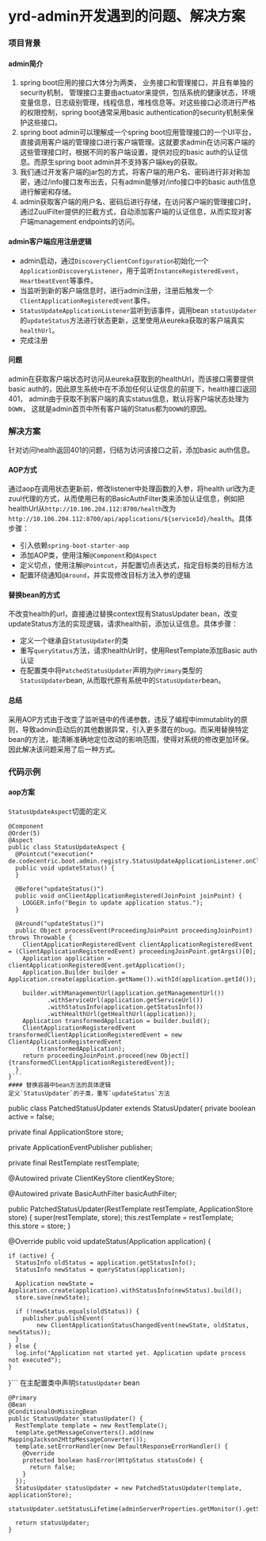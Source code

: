 # yrd-admin开发遇到的问题、解决方案
### 项目背景
#### admin简介
 1. spring boot应用的接口大体分为两类， 业务接口和管理接口，并且有单独的security机制， 管理接口主要由actuator来提供，包括系统的健康状态，环境变量信息，日志级别管理，线程信息，堆栈信息等。对这些接口必须进行严格的权限控制，spring boot通常采用basic authentication的security机制来保护这些接口。
 2. spring boot admin可以理解成一个spring boot应用管理接口的一个UI平台，直接调用客户端的管理接口进行客户端管理。这就要求admin在访问客户端的这些管理接口时，根据不同的客户端设置，提供对应的basic auth的认证信息。而原生spring boot admin并不支持客户端key的获取。
 3. 我们通过开发客户端的jar包的方式，将客户端的用户名、密码进行非对称加密，通过/info接口发布出去，只有admin能够对/info接口中的basic auth信息进行解密和存储。
 4. admin获取客户端的用户名、密码后进行存储，在访问客户端的管理接口时，通过ZuulFilter提供的拦截方式，自动添加客户端的认证信息，从而实现对客户端management endpoints的访问。

#### admin客户端应用注册逻辑
  * admin启动，通过`DiscoveryClientConfiguration`初始化一个`ApplicationDiscoveryListener`，用于监听`InstanceRegisteredEvent`，`HeartbeatEvent`等事件。
  * 当监听到新的客户端信息时，进行admin注册，注册后触发一个`ClientApplicationRegisteredEvent`事件。
  * `StatusUpdateApplicationListener`监听到该事件，调用bean `statusUpdater`的`updateStatus`方法进行状态更新，这里使用从eureka获取的客户端真实`healthUrl`。
  * 完成注册


#### 问题
admin在获取客户端状态时访问从eureka获取到的healthUrl，而该接口需要提供basic auth的，因此原生系统中在不添加任何认证信息的前提下，health接口返回401， admin由于获取不到客户端的真实status信息，默认将客户端状态处理为`DOWN`， 这就是admin首页中所有客户端的Status都为`DOWN`的原因。
### 解决方案
针对访问health返回401的问题，归结为访问该接口之前，添加basic auth信息。
#### AOP方式
 通过aop在调用状态更新前，修改listener中处理函数的入参，将health url改为走zuul代理的方式，从而使用已有的BasicAuthFilter类来添加认证信息，例如把healthUrl从`http://10.106.204.112:8700/health`改为` http://10.106.204.112:8700/api/applications/${serviceId}/health`。具体步骤：
 * 引入依赖`spring-boot-starter-aop`
 * 添加AOP类，使用注解`@Component`和`@Aspect`
 * 定义切点，使用注解`@Pointcut`，并配置切点表达式，指定目标类的目标方法
 * 配置环绕通知`@Around`，并实现修改目标方法入参的逻辑

#### 替换bean的方式
不改变health的url，直接通过替换context现有StatusUpdater bean，改变updateStatus方法的实现逻辑，请求health前，添加认证信息。具体步骤：
 * 定义一个继承自`StatusUpdater`的类
 * 重写`queryStatus`方法，请求healthUrl时，使用RestTemplate添加Basic auth认证
 * 在配置类中将`PatchedStatusUpdater`声明为`@Primary`类型的`StatusUpdater`bean, 从而取代原有系统中的`StatusUpdater`bean。

#### 总结
采用AOP方式由于改变了监听链中的传递参数，违反了编程中immutablity的原则，导致admin启动后的其他数据异常，引入更多潜在的bug。而采用替换特定bean的方法，能清晰准确地定位改动的影响范围，使得对系统的修改更加环保。因此解决该问题采用了后一种方式。

### 代码示例
#### aop方案
`StatusUpdateAspect`切面的定义
```
@Component
@Order(5)
@Aspect
public class StatusUpdateAspect {
  @Pointcut("execution(* de.codecentric.boot.admin.registry.StatusUpdateApplicationListener.onClientApplicationRegistered(de.codecentric.boot.admin.event.ClientApplicationRegisteredEvent))")
  public void updateStatus() {
  }

  @Before("updateStatus()")
  public void onClientApplicationRegistered(JoinPoint joinPoint) {
    LOGGER.info("Begin to update application status.");
  }

  @Around("updateStatus()")
  public Object processEvent(ProceedingJoinPoint proceedingJoinPoint) throws Throwable {
    ClientApplicationRegisteredEvent clientApplicationRegisteredEvent = (ClientApplicationRegisteredEvent) proceedingJoinPoint.getArgs()[0];
    Application application = clientApplicationRegisteredEvent.getApplication();
    Application.Builder builder = Application.create(application.getName()).withId(application.getId());

    builder.withManagementUrl(application.getManagementUrl())
           .withServiceUrl(application.getServiceUrl())
           .withStatusInfo(application.getStatusInfo())
           .withHealthUrl(getHealthUrl(application));
    Application transformedApplication = builder.build();
    ClientApplicationRegisteredEvent transformedClientApplicationRegisteredEvent = new ClientApplicationRegisteredEvent
        (transformedApplication);
    return proceedingJoinPoint.proceed(new Object[]{transformedClientApplicationRegisteredEvent});
  }
}```
#### 替换容器中bean方法的具体逻辑
定义`StatusUpdater`的子类，重写`updateStatus`方法
```
public class PatchedStatusUpdater extends StatusUpdater{
  private boolean active = false;

  private final ApplicationStore store;

  private ApplicationEventPublisher publisher;

  private final RestTemplate restTemplate;

  @Autowired
  private ClientKeyStore clientKeyStore;

  @Autowired
  private BasicAuthFilter basicAuthFilter;

  public PatchedStatusUpdater(RestTemplate restTemplate, ApplicationStore store) {
    super(restTemplate, store);
    this.restTemplate = restTemplate;
    this.store = store;
  }

  @Override
  public void updateStatus(Application application) {

    if (active) {
      StatusInfo oldStatus = application.getStatusInfo();
      StatusInfo newStatus = queryStatus(application);

      Application newState = Application.create(application).withStatusInfo(newStatus).build();
      store.save(newState);

      if (!newStatus.equals(oldStatus)) {
        publisher.publishEvent(
            new ClientApplicationStatusChangedEvent(newState, oldStatus, newStatus));
      }
    } else {
      log.info("Application not started yet. Application update process not executed");
    }
  }```
在主配置类中声明`StatusUpdater` bean
```
@Primary
@Bean
@ConditionalOnMissingBean
public StatusUpdater statusUpdater() {
  RestTemplate template = new RestTemplate();
  template.getMessageConverters().add(new MappingJackson2HttpMessageConverter());
  template.setErrorHandler(new DefaultResponseErrorHandler() {
    @Override
    protected boolean hasError(HttpStatus statusCode) {
      return false;
    }
  });
  StatusUpdater statusUpdater = new PatchedStatusUpdater(template, applicationStore);
  statusUpdater.setStatusLifetime(adminServerProperties.getMonitor().getStatusLifetime());

  return statusUpdater;
}
```

